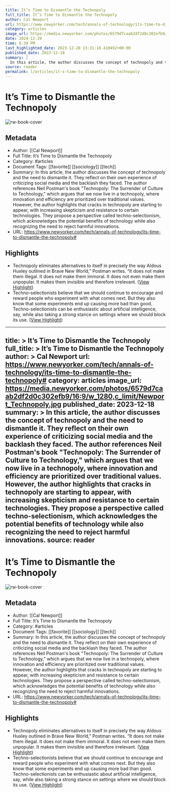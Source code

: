 ```yaml
---
title: It’s Time to Dismantle the Technopoly
full_title: It’s Time to Dismantle the Technopoly
author: Cal Newport
url: https://www.newyorker.com/tech/annals-of-technology/its-time-to-dismantle-the-technopoly#
category: articles
image_url: https://media.newyorker.com/photos/6579d7caab2df2d0c302efb9/16:9/w_1280,c_limit/Newport_Technopoly.jpg
date: 2024-12-29
time: 6:39 PM
last_highlighted_date: 2023-12-28 13:31:18.410492+00:00
published_date: 2023-12-18
summary: |
  In this article, the author discusses the concept of technopoly and the need to dismantle it. They reflect on their own experience of criticizing social media and the backlash they faced. The author references Neil Postman's book "Technopoly: The Surrender of Culture to Technology," which argues that we now live in a technopoly, where innovation and efficiency are prioritized over traditional values. However, the author highlights that cracks in technopoly are starting to appear, with increasing skepticism and resistance to certain technologies. They propose a perspective called techno-selectionism, which acknowledges the potential benefits of technology while also recognizing the need to reject harmful innovations.
source: reader
permalink: l/articles/it-s-time-to-dismantle-the-technopoly
---
```

# It’s Time to Dismantle the Technopoly

![rw-book-cover](https://media.newyorker.com/photos/6579d7caab2df2d0c302efb9/16:9/w_1280,c_limit/Newport_Technopoly.jpg)

## Metadata
- Author: [[Cal Newport]]
- Full Title: It’s Time to Dismantle the Technopoly
- Category: #articles
- Document Tags: [[favorite]] [[sociology]] [[tech]] 
- Summary: In this article, the author discusses the concept of technopoly and the need to dismantle it. They reflect on their own experience of criticizing social media and the backlash they faced. The author references Neil Postman's book "Technopoly: The Surrender of Culture to Technology," which argues that we now live in a technopoly, where innovation and efficiency are prioritized over traditional values. However, the author highlights that cracks in technopoly are starting to appear, with increasing skepticism and resistance to certain technologies. They propose a perspective called techno-selectionism, which acknowledges the potential benefits of technology while also recognizing the need to reject harmful innovations.
- URL: https://www.newyorker.com/tech/annals-of-technology/its-time-to-dismantle-the-technopoly#

## Highlights
- Technopoly eliminates alternatives to itself in precisely the way Aldous Huxley outlined in Brave New World,” Postman writes. “It does not make them illegal. It does not make them immoral. It does not even make them unpopular. It makes them invisible and therefore irrelevant. ([View Highlight](https://read.readwise.io/read/01hjr9s2kedk5qtc62qh61fa1e))
- Techno-selectionists believe that we should continue to encourage and reward people who experiment with what comes next. But they also know that some experiments end up causing more bad than good. Techno-selectionists can be enthusiastic about artificial intelligence, say, while also taking a strong stance on settings where we should block its use. ([View Highlight](https://read.readwise.io/read/01hjr9yj4xvs6s0j95by6hm5tz))


---
title: >
  It’s Time to Dismantle the Technopoly
full_title: >
  It’s Time to Dismantle the Technopoly
author: >
  Cal Newport
url: https://www.newyorker.com/tech/annals-of-technology/its-time-to-dismantle-the-technopoly#
category: articles
image_url: https://media.newyorker.com/photos/6579d7caab2df2d0c302efb9/16:9/w_1280,c_limit/Newport_Technopoly.jpg
published_date: 2023-12-18
summary: >
  In this article, the author discusses the concept of technopoly and the need to dismantle it. They reflect on their own experience of criticizing social media and the backlash they faced. The author references Neil Postman's book "Technopoly: The Surrender of Culture to Technology," which argues that we now live in a technopoly, where innovation and efficiency are prioritized over traditional values. However, the author highlights that cracks in technopoly are starting to appear, with increasing skepticism and resistance to certain technologies. They propose a perspective called techno-selectionism, which acknowledges the potential benefits of technology while also recognizing the need to reject harmful innovations.
source: reader
---
# It’s Time to Dismantle the Technopoly

![rw-book-cover](https://media.newyorker.com/photos/6579d7caab2df2d0c302efb9/16:9/w_1280,c_limit/Newport_Technopoly.jpg)

## Metadata
- Author: [[Cal Newport]]
- Full Title: It’s Time to Dismantle the Technopoly
- Category: #articles
- Document Tags: [[favorite]] [[sociology]] [[tech]] 
- Summary: In this article, the author discusses the concept of technopoly and the need to dismantle it. They reflect on their own experience of criticizing social media and the backlash they faced. The author references Neil Postman's book "Technopoly: The Surrender of Culture to Technology," which argues that we now live in a technopoly, where innovation and efficiency are prioritized over traditional values. However, the author highlights that cracks in technopoly are starting to appear, with increasing skepticism and resistance to certain technologies. They propose a perspective called techno-selectionism, which acknowledges the potential benefits of technology while also recognizing the need to reject harmful innovations.
- URL: https://www.newyorker.com/tech/annals-of-technology/its-time-to-dismantle-the-technopoly#

## Highlights
- Technopoly eliminates alternatives to itself in precisely the way Aldous Huxley outlined in Brave New World,” Postman writes. “It does not make them illegal. It does not make them immoral. It does not even make them unpopular. It makes them invisible and therefore irrelevant. ([View Highlight](https://read.readwise.io/read/01hjr9s2kedk5qtc62qh61fa1e))
- Techno-selectionists believe that we should continue to encourage and reward people who experiment with what comes next. But they also know that some experiments end up causing more bad than good. Techno-selectionists can be enthusiastic about artificial intelligence, say, while also taking a strong stance on settings where we should block its use. ([View Highlight](https://read.readwise.io/read/01hjr9yj4xvs6s0j95by6hm5tz))


